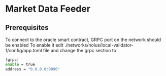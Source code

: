 # Market Data Feeder

## Prerequisites

To connect to the oracle smart contract, GRPC port on the network should be enabled
To enable it edit ./networks/nolus/local-validator-1/config/app.toml file and change the grpc section to 

```sh
[grpc]
enable = true
address = "0.0.0.0:9090"
```
